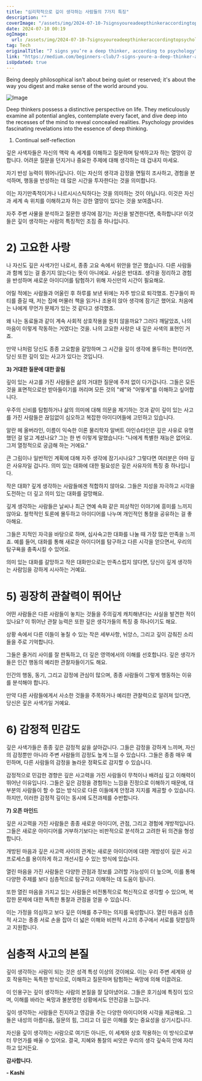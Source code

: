 ```yaml
---
title: "심리학적으로 깊이 생각하는 사람들의 7가지 특징"
description: ""
coverImage: "/assets/img/2024-07-10-7signsyoureadeepthinkeraccordingtopsychology_0.png"
date: 2024-07-10 00:19
ogImage:
  url: /assets/img/2024-07-10-7signsyoureadeepthinkeraccordingtopsychology_0.png
tag: Tech
originalTitle: "7 signs you’re a deep thinker, according to psychology"
link: "https://medium.com/beginners-club/7-signs-youre-a-deep-thinker-according-to-psychology-6ce6c3c09a73"
isUpdated: true
---
```


Being deeply philosophical isn't about being quiet or reserved; it's about the way you digest and make sense of the world around you.

![Image](/assets/img/2024-07-10-7signsyoureadeepthinkeraccordingtopsychology_0.png)

Deep thinkers possess a distinctive perspective on life. They meticulously examine all potential angles, contemplate every facet, and dive deep into the recesses of the mind to reveal concealed realities. Psychology provides fascinating revelations into the essence of deep thinking.

1. Continual self-reflection

<!-- cozy-coder - 수평 -->

<ins class="adsbygoogle"
     style="display:block"
     data-ad-client="ca-pub-4877378276818686"
     data-ad-slot="1107185301"
     data-ad-format="auto"
     data-full-width-responsive="true"></ins>

<script>
     (adsbygoogle = window.adsbygoogle || []).push({});
</script>

깊은 사색자들은 자신의 맥락 속 세계를 이해하고 질문하며 탐색하고자 하는 열망이 강합니다. 어려운 질문을 던지거나 중요한 주제에 대해 생각하는 데 겁내지 마세요.

자기 반성 능력이 뛰어나답니다. 이는 자신의 생각과 감정을 면밀히 조사하고, 경험을 분석하며, 행동을 반성하는 데 많은 시간을 투자한다는 것을 의미합니다.

이는 자기만족적이거나 나르시시스틱하다는 것을 의미하는 것이 아닙니다. 이것은 자신과 세계 속 위치를 이해하고자 하는 강한 열망이 있다는 것을 보여줍니다.

자주 주변 사물을 분석하고 질문한 생각에 잠기는 자신을 발견한다면, 축하합니다! 이것들은 깊이 생각하는 사람의 특징적인 조짐 중 하나입니다.

<!-- cozy-coder - 수평 -->

<ins class="adsbygoogle"
     style="display:block"
     data-ad-client="ca-pub-4877378276818686"
     data-ad-slot="1107185301"
     data-ad-format="auto"
     data-full-width-responsive="true"></ins>

<script>
     (adsbygoogle = window.adsbygoogle || []).push({});
</script>

# 2) 고요한 사랑

나 자신도 깊은 사색가인 나로서, 종종 고요 속에서 위안을 얻곤 했습니다. 다른 사람들과 함께 있는 걸 즐기지 않는다는 뜻이 아니에요. 사실은 반대죠. 생각을 정리하고 경험을 반성하며 새로운 아이디어를 탐험하기 위해 자신만의 시간이 필요해요.

어릴 적에는 사람들과 어울린 후 하루를 보낸 뒤에는 자주 방으로 퇴각했죠. 친구들이 파티를 즐길 때, 저는 집에 머물러 책을 읽거나 조용히 앉아 생각에 잠기곤 했어요. 처음에는 나에게 무언가 문제가 있는 것 같다고 생각했죠.

왜 나는 동료들과 같이 계속 사회적 상호작용을 원치 않을까요? 그러다 깨달았죠, 나의 마음이 이렇게 작동하는 거였다는 것을. 나의 고요한 사랑은 내 깊은 사색의 표현인 거죠.

<!-- cozy-coder - 수평 -->

<ins class="adsbygoogle"
     style="display:block"
     data-ad-client="ca-pub-4877378276818686"
     data-ad-slot="1107185301"
     data-ad-format="auto"
     data-full-width-responsive="true"></ins>

<script>
     (adsbygoogle = window.adsbygoogle || []).push({});
</script>

만약 나처럼 당신도 종종 고요함을 갈망하며 그 시간을 깊이 생각에 몰두하는 편이라면, 당신 또한 깊이 있는 사고가 있다는 것입니다.

**3) 거대한 질문에 대한 끌림**

깊이 있는 사고를 가진 사람들은 삶의 거대한 질문에 주저 없이 다가갑니다. 그들은 모든 것을 표면적으로만 받아들이기를 꺼리며 모든 것의 "왜"와 "어떻게"를 이해하고 싶어합니다.

우주의 신비를 탐험하거나 삶의 의미에 대해 의문을 제기하는 것과 같이 깊이 있는 사고를 가진 사람들은 끊임없이 심오하고 복잡한 아이디어들에 고민하고 있습니다.

<!-- cozy-coder - 수평 -->

<ins class="adsbygoogle"
     style="display:block"
     data-ad-client="ca-pub-4877378276818686"
     data-ad-slot="1107185301"
     data-ad-format="auto"
     data-full-width-responsive="true"></ins>

<script>
     (adsbygoogle = window.adsbygoogle || []).push({});
</script>

알란 헤 올버라인, 이름이 익숙한 이론 물리학자 알버트 아인슈타인은 깊은 사유로 유명했던 걸 알고 계셨나요? 그는 한 번 이렇게 말했습니다: "나에게 특별한 재능은 없어요. 그저 열정적으로 궁금해 하는 거에요."

큰 그림이나 일반적인 계획에 대해 자주 생각에 잠기시나요? 그렇다면 여러분은 아마 깊은 사유자일 겁니다. 의미 있는 대화에 대한 필요성은 깊은 사유자의 특징 중 하나입니다.

<!-- cozy-coder - 수평 -->

<ins class="adsbygoogle"
     style="display:block"
     data-ad-client="ca-pub-4877378276818686"
     data-ad-slot="1107185301"
     data-ad-format="auto"
     data-full-width-responsive="true"></ins>

<script>
     (adsbygoogle = window.adsbygoogle || []).push({});
</script>

작은 대화? 깊게 생각하는 사람들에겐 적합하지 않아요. 그들은 지성을 자극하고 시각을 도전하는 더 깊고 의미 있는 대화를 갈망해요.

깊게 생각하는 사람들은 날씨나 최근 연예 속화 같은 피상적인 이야기에 흥미를 느끼지 않아요. 철학적인 토론에 몰두하고 아이디어를 나누며 개인적인 통찰을 공유하는 걸 좋아해요.

그들은 지적인 자극을 바탕으로 하며, 심사숙고한 대화를 나눌 때 가장 많은 만족을 느끼죠. 예를 들어, 대화를 통해 새로운 아이디어를 탐구하고 다른 시각을 얻으면서, 우리의 탐구욕을 충족시킬 수 있어요.

의미 있는 대화를 갈망하고 작은 대화만으로는 만족스럽지 않다면, 당신이 깊게 생각하는 사람임을 강하게 시사하는 거예요.

<!-- cozy-coder - 수평 -->

<ins class="adsbygoogle"
     style="display:block"
     data-ad-client="ca-pub-4877378276818686"
     data-ad-slot="1107185301"
     data-ad-format="auto"
     data-full-width-responsive="true"></ins>

<script>
     (adsbygoogle = window.adsbygoogle || []).push({});
</script>

# 5) 굉장히 관찰력이 뛰어난

어떤 사람들은 다른 사람들이 놓치는 것들을 주의깊게 캐치해낸다는 사실을 발견한 적이 있나요? 이 뛰어난 관찰 능력은 또한 깊은 생각가들의 특징 중 하나이기도 해요.

상황 속에서 다른 이들이 놓칠 수 있는 작은 세부사항, 뉘앙스, 그리고 깊이 감춰진 소리들을 주로 기억합니다.

그들은 줄거리 사이를 잘 판독하고, 더 깊은 영역에서의 이해를 선호합니다. 깊은 생각가들은 인간 행동의 예리한 관찰자들이기도 해요.

<!-- cozy-coder - 수평 -->

<ins class="adsbygoogle"
     style="display:block"
     data-ad-client="ca-pub-4877378276818686"
     data-ad-slot="1107185301"
     data-ad-format="auto"
     data-full-width-responsive="true"></ins>

<script>
     (adsbygoogle = window.adsbygoogle || []).push({});
</script>

인간의 행동, 동기, 그리고 감정에 관심이 많으며, 종종 사람들이 그렇게 행동하는 이유를 분석해야 합니다.

만약 다른 사람들에게서 사소한 것들을 주목하거나 예리한 관찰력으로 알려져 있다면, 당신은 깊은 사색가일 거예요.

# 6) 감정적 민감도

깊은 사색가들은 종종 깊은 감정적 삶을 살아갑니다. 그들은 감정을 강하게 느끼며, 자신의 감정뿐만 아니라 주변 사람들의 감정도 높게 느낄 수 있습니다. 그들은 종종 매우 예민하며, 다른 사람들의 감정을 놀라운 정확도로 감지할 수 있습니다.

<!-- cozy-coder - 수평 -->

<ins class="adsbygoogle"
     style="display:block"
     data-ad-client="ca-pub-4877378276818686"
     data-ad-slot="1107185301"
     data-ad-format="auto"
     data-full-width-responsive="true"></ins>

<script>
     (adsbygoogle = window.adsbygoogle || []).push({});
</script>

감정적으로 민감한 경향은 깊은 사고력을 가진 사람들이 무척이나 배려심 깊고 이해력이 뛰어난 이유입니다. 그들은 깊은 감정을 경험하는 느낌을 진정으로 이해하기 때문에, 대부분의 사람들이 할 수 없는 방식으로 다른 이들에게 안정과 지지를 제공할 수 있습니다. 하지만, 이러한 감정적 깊이는 동시에 도전과제를 수반합니다.

**7) 오픈 마인드**

깊은 사고력을 가진 사람들은 종종 새로운 아이디어, 관점, 그리고 경험에 개방적입니다. 그들은 새로운 아이디어를 거부하기보다는 비판적으로 분석하고 고려한 뒤 의견을 형성합니다.

개방된 마음과 깊은 사고력 사이의 관계는 새로운 아이디어에 대한 개방성이 깊은 사고 프로세스를 용이하게 하고 개선시킬 수 있는 방식에 있습니다.

<!-- cozy-coder - 수평 -->

<ins class="adsbygoogle"
     style="display:block"
     data-ad-client="ca-pub-4877378276818686"
     data-ad-slot="1107185301"
     data-ad-format="auto"
     data-full-width-responsive="true"></ins>

<script>
     (adsbygoogle = window.adsbygoogle || []).push({});
</script>

열린 마음을 가진 사람들은 다양한 관점과 정보를 고려할 가능성이 더 높으며, 이를 통해 다양한 주제를 보다 심층적으로 탐구하고 이해하는 데 도움이 됩니다.

또한 열린 마음을 가지고 있는 사람들은 비전통적으로 혁신적으로 생각할 수 있으며, 복잡한 문제에 대한 독특한 통찰과 관점을 얻을 수 있습니다.

이는 가정을 의심하고 보다 깊은 이해를 추구하는 의지를 육성합니다. 열린 마음과 심층적 사고는 종종 서로 손을 잡아 더 넓은 이해와 비판적 사고의 추구에서 서로를 뒷받침하고 지원합니다.

# 심층적 사고의 본질

<!-- cozy-coder - 수평 -->

<ins class="adsbygoogle"
     style="display:block"
     data-ad-client="ca-pub-4877378276818686"
     data-ad-slot="1107185301"
     data-ad-format="auto"
     data-full-width-responsive="true"></ins>

<script>
     (adsbygoogle = window.adsbygoogle || []).push({});
</script>

깊이 생각하는 사람이 되는 것은 성격 특성 이상의 것이에요. 이는 우리 주변 세계와 상호 작용하는 독특한 방식으로, 이해하고 질문하며 탐험하는 욕망에 의해 이끌려요.

이 인용구는 깊이 생각하는 사람의 본질을 잘 담아냈어요. 그들은 호기심에 특징이 있으며, 이해를 바라는 욕망과 불분명한 상황에서도 안전감을 느낍니다.

깊이 생각하는 사람들은 진지하고 영감을 주는 다양한 아이디어와 시각을 제공해요. 그들은 내성의 아름다움, 질문의 힘, 그리고 더 깊은 이해를 찾는 중요성을 상기시킵니다.

자신을 깊이 생각하는 사람으로 여기든 아니든, 이 세계와 상호 작용하는 이 방식으로부터 무언가를 배울 수 있어요. 결국, 지혜와 통찰의 씨앗은 우리의 생각 깊숙히 안에 자리하고 있거든요.

<!-- cozy-coder - 수평 -->

<ins class="adsbygoogle"
     style="display:block"
     data-ad-client="ca-pub-4877378276818686"
     data-ad-slot="1107185301"
     data-ad-format="auto"
     data-full-width-responsive="true"></ins>

<script>
     (adsbygoogle = window.adsbygoogle || []).push({});
</script>

**감사합니다.**

**- Kashi**
